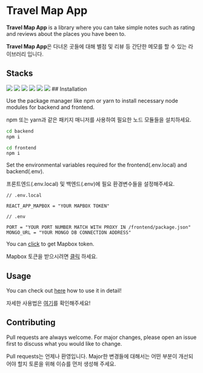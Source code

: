 # Travel Map App

**Travel Map App** is a library where you can take simple notes such as rating and reviews about the places you have been to.

**Travel Map App**은 다녀온 곳들에 대해 별점 및 리뷰 등 간단한 메모를 할 수 있는 라이브러리 입니다.

## Stacks

<img src="https://img.shields.io/badge/Mapbox-000000?style=flat-square&logo=Mapbox&logoColor=white"/>
<img src="https://img.shields.io/badge/Node.js-339933?style=flat-square&logo=Node.js&logoColor=white"/>&nbsp;<img src="https://img.shields.io/badge/Express-000000?style=flat-square&logo=Express&logoColor=white"/>&nbsp;<img src="https://img.shields.io/badge/Mongoose-47A248?style=flat-square&logo=MongoDB&logoColor=white"/>
<img src="https://img.shields.io/badge/React-61DAFB?style=flat-square&logo=React&logoColor=white"/>&nbsp;<img src="https://img.shields.io/badge/Typescript-3178C6?style=flat-square&logo=TypeScript&logoColor=white"/>
## Installation

Use the package manager like npm or yarn to install necessary node modules for backend and frontend.

npm 또는 yarn과 같은 패키지 매니저를 사용하여 필요한 노드 모듈들을 설치하세요.

```bash
cd backend
npm i
```

```bash
cd frontend
npm i
```

Set the environmental variables required for the frontend(.env.local) and backend(.env).

프론트엔드(.env.local) 및 백엔드(.env)에 필요 환경변수들을 설정해주세요.

```.env.local
// .env.local

REACT_APP_MAPBOX = "YOUR MAPBOX TOKEN"
```

```.env
// .env

PORT = "YOUR PORT NUMBER MATCH WITH PROXY IN /frontend/package.json"
MONGO_URL = "YOUR MONGO DB CONNECTION ADDRESS"
```

You can [click](https://https://www.mapbox.com/) to get Mapbox token.

Mapbox 토큰을 받으시려면 [클릭](https://https://www.mapbox.com/) 하세요.

## Usage

You can check out [here](https://https://www.mapbox.com/) how to use it in detail!

자세한 사용법은 [여기](https://https://www.mapbox.com/)를 확인해주세요!

## Contributing

Pull requests are always welcome.
For major changes, please open an issue first to discuss what you would like to change.

Pull requests는 언제나 환영입니다.
Major한 변경들에 대해서는 어떤 부분이 개선되어야 할지 토론을 위해 이슈를 먼저 생성해 주세요.
